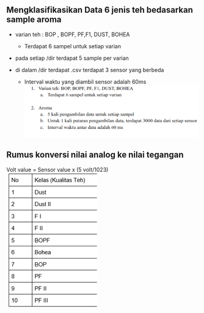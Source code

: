 ## Mengklasifikasikan Data 6 jenis teh bedasarkan sample aroma 
* varian teh : BOP , BOPF, PF,F1, DUST, BOHEA
    * Terdapat 6 sampel untuk setiap varian 

* pada setiap /dir terdapat 5 sample per varian
* di dalam /dir terdapat .csv terdapat 3 sensor yang berbeda
    * Interval waktu yang diambil sensor adalah 60ms 
![alt text](image-1.png)

## Rumus konversi nilai analog ke nilai tegangan 
Volt value = Sensor value x (5 volt/1023)
![alt text](image.png)

